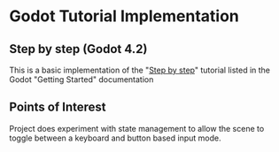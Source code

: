 # Godot Tutorial Implementation
## Step by step (Godot 4.2)
This is a basic implementation of the "[Step by step](https://docs.godotengine.org/en/4.2/getting_started/step_by_step/index.html)" tutorial listed in the Godot "Getting Started" documentation

## Points of Interest
Project does experiment with state management to allow the scene to toggle between a keyboard and button based input mode.
